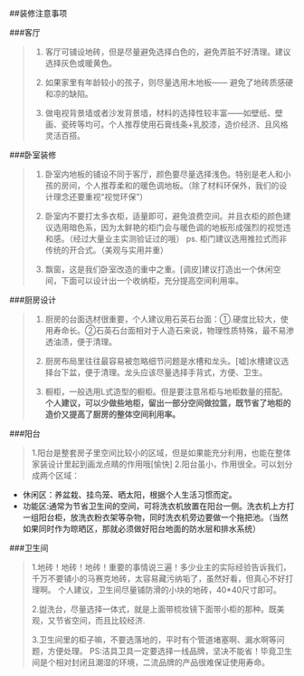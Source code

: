 ##装修注意事项

###客厅

>1. 客厅可铺设地砖，但是尽量避免选择白色的，避免弄脏不好清理。建议选择灰色或暖黄色。
>
>2. 如果家里有年龄较小的孩子，则尽量选用木地板—— 避免了地砖质感硬和凉的缺陷。
>
>3. 做电视背景墙或者沙发背景墙，材料的选择性较丰富——如壁纸、壁画、瓷砖等均可。个人推荐使用石膏线条+乳胶漆，造价经济、且风格灵活百搭。

###卧室装修
>1. 卧室内地板的铺设不同于客厅，颜色要尽量选择浅色。特别是老人和小孩的房间，个人推荐柔和的暖色调地板。（除了材料环保外，我们的设计理念还要重视“视觉环保”）
>
>2. 卧室内不要打太多衣柜，适量即可，避免浪费空间。并且衣柜的颜色建议选用暗色系，因为太鲜艳的柜门会与暖色调的地板形成强烈的视觉违和感。（经过大量业主实测验证过的哦）    ps. 柜门建议选用推拉式而非传统的开合式。（美观与实用并重）
>
>3. 飘窗，这是我们卧室改造的重中之重。[调皮]建议打造出一个休闲空间，下面可以设计出一个收纳柜，充分提高空间利用率。

###厨房设计
>1. 厨房的台面选材很重要，个人建议用石英石台面：①.硬度比较大，使用寿命长。②石英石台面相对于人造石来说，物理性质特殊，最不易渗透油渍，便于清理。
>
>2. 厨房布局里往往最容易被忽略细节问题是水槽和龙头。[嘘]水槽建议选择台下盆，便于清理。龙头应该尽量选择手背式，方便、卫生。
>
>3. 橱柜，一般选用L式造型的橱柜。但是要注意吊柜与地柜数量的搭配。**个人建议，可以少做些地柜，留出一部分空间做拉篮，既节省了地柜的造价又提高了厨房的整体空间利用率。**

###阳台
>1.阳台是整套房子里空间比较小的区域，但是如果能充分利用，也能在整体家装设计里起到画龙点睛的作用哦[愉快]
>2.阳台虽小，作用很全。可以划分成两个区域：
>
- 休闲区：养盆栽、挂鸟笼、晒太阳，根据个人生活习惯而定。
- 功能区:通常为节省卫生间的空间，可将洗衣机放置在阳台一侧。洗衣机上方打一组阳台柜，放洗衣粉衣架等杂物，同时洗衣机旁边要做一个拖把池。（当然如果同时作为晾晒区，那就必须做好阳台地面的防水层和排水系统）

###卫生间
>1.地砖！地砖！地砖！重要的事情说三遍！多少业主的实际经验告诉我们，千万不要铺小的马赛克地砖，太容易藏污纳垢了，虽然好看，但真心不好打理啊。 个人建议，卫生间尽量铺防滑的小块的地砖，40*40尺寸即可。
>
>2.盥洗台，尽量选择一体式，就是上面带梳妆镜下面带小柜的那种。既美观，又节省空间，而且比较经济.
>
>3.卫生间里的柜子嘛，不要选落地的，平时有个管道堵塞啊、漏水啊等问题，方便处理。
   PS:洁具卫具一定要选择一线品牌，坚决不能省！毕竟卫生间是个相对封闭且潮湿的环境，二流品牌的产品很难保证使用寿命。